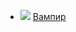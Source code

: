 * ![](/books/sf_horror/Джордж%20Гордон%20Байрон/Вампир.jpg) [Вампир](/books/sf_horror/Джордж%20Гордон%20Байрон/Вампир)